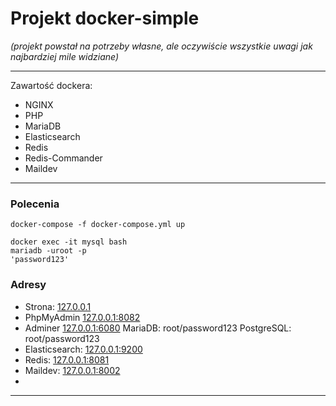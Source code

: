 # Projekt docker-simple

_(projekt powstał na potrzeby własne, ale oczywiście wszystkie uwagi jak najbardziej mile widziane)_

<hr>

Zawartość dockera:
- NGINX
- PHP
- MariaDB
- Elasticsearch
- Redis
- Redis-Commander
- Maildev

<hr>

### Polecenia
````
docker-compose -f docker-compose.yml up
````
````
docker exec -it mysql bash
mariadb -uroot -p
'password123'
````

### Adresy

- Strona: [127.0.0.1](http://127.0.0.1)
- PhpMyAdmin [127.0.0.1:8082](http://127.0.0.1:8082)
- Adminer [127.0.0.1:6080](http://127.0.0.1:6080)
MariaDB: root/password123
PostgreSQL: root/password123
- Elasticsearch: [127.0.0.1:9200](http://127.0.0.9200)
- Redis: [127.0.0.1:8081](http://127.0.0.1:8081)
- Maildev: [127.0.0.1:8002](http://127.0.0.1:8002)
- 
<hr>